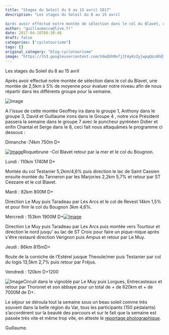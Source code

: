```yaml
---
title: "Stages du Soleil du 8 au 15 avril 2017"
description: "Les stages du Soleil du 8 au 15 avril

Après avoir effectué notre montée de sélection dans le col du Blavet, une montée de 2,5km à 5% de moyenne pour évaluer notre niveau afin de nous répartir dans les différents groupe pour la semaine."
author: "guillaumeccw@live.fr"
date: 2017-04-28T08:30:48
draft: false
categories: ["cyclotourisme"]
tags: []
original_category: "blog-cyclotourisme"
image: "https://lh3.googleusercontent.com/VdwQXhMvfjJt4yKsZyjwpqQozAhQtm_D5vjttFuGX-mgaqSXgmLafsw_8XljDrMcIk6DBwGFNx6ou2lSOfc8t7z5063tjKsS33uSUJUxfwlQG5xqYSF9VtolT3opc3rqoDnzjMZWOpGjH5VLs3acXCvIQT8TO0yv19gzqCeaDRNuRz0N5Y2EqfM_5pvw6H4dywCmB0_6bbHTPty_j_5H0Q1pbfJcaXotst_HdsWmfAe5iYaBwAyV3v-dLyZ5PG-aT6fagaog8JAf12ujK3RDYvswE6mvRg0IGOBWpmKE9rxgBXay7a5stzRObfkK5jL1Jesc3LCU5R_Ms1YiFunnCNfxy7fslHFoRehL2Olx7lcn5wKZbHWu0STr52dbSHf-V_xx5ka3hUbFpOTQuNKM2DRjZABK0iRfUCBapjeIhd02l8XE0FVH_hMAmR5eDNKfuDSHCw5AGLyg9dKTnuSyNPSyAjE8UUvuKRDBa2K9TS9i0STJuJ9UZwZwV2Lhfzc7t3qYMR99KgMaTS3b-oxDh2mgs4hiKmxcXCdHnN4zhc8s6XEjJXxY78vFf_oxsGprVMoQ1YwOQXd3vSgGefm7qImwCJy9a4wwjG7cDjUMAuGYcJb41fSL9IRXCF9M7BqW7nQlR69kFts5n0F_r4zqz3X9apdmWu71Z3jKnnZZ488=w200"
---
```


Les stages du Soleil du 8 au 15 avril

Apr&egrave;s avoir effectu&eacute; notre mont&eacute;e de s&eacute;lection dans le col du Blavet, une mont&eacute;e de 2,5km &agrave; 5% de moyenne pour &eacute;valuer notre niveau afin de nous r&eacute;partir dans les&nbsp;diff&eacute;rents groupe pour la semaine.

<!--more-->

![Image](https://lh3.googleusercontent.com/3ze4BpJVIrtXidX6g7ACY2PIRWFzW2I5zzPptcoFpf2zMtnmTUSo7XvN-c-UOaevYoKaC_SggpFQw7eJW5uL8EpFm-reHY9ADv3l5NrKFZKav8w4dedQjlEPdva8ojNlJwBzhfsfFWNlN6uTV4DIsqs81g_A8bYvAXPx_QjRmkD_G9FNC0UjtdDOWDGYy4K2Zr_mxmCJ1eQOSNI4t9HdDHBr-gfLAHnhDYwb53LRhiUa3hIySOWoHGgwXQwTSSLA_fHUay-tJfkwKf3_MEJE6jmN2kOAEoQFQ040OSqQAKReT4bMyfuSVDgsQMrfurhAaLL8rusgQ_jlywIlOC9mxgIFba8M_1YXnsvgwOcdBd8RNKnWT6d1VYSAyzJDH9qD4YnFgbNFrRFQXitteNwJ5MMjnloG0cyw1npbUL4pa9YdVtp9Q8g_vM0Cl8kFB24FcYfxJJuPwxo-CQ7Ijxe3ss26rMdrfaHLCFVUrqAQLBsEuhY4_O9_Ejz0KgaLfYoNUZKt7xcmd9g2var1l7YOyCdfUt6ZycDvv_XxwtpQi1oQwBi48KCe46R5437_x_BlDWs1VT6L89GYgZ_Qo2BgP2OsdmjIhPL6tstGRHklbsHAt1kb_UC-ADH6VJyvmbudmcXlFgGEgUStO-I_wcl3j_rrSZg6Iu7pFcilHRUQy6k=w696-h927-no)

A l'issue de cette mont&eacute;e Geoffrey ira dans le groupe 1, Anthony dans le groupe 3, David et Guillaume irons dans le Groupe 4 , notre vice Pr&eacute;sident passera la semaine dans le groupe 7 avec le puncheur pyr&eacute;n&eacute;en Didier et enfin Chantal et Serge dans le 8, ceci fait nous attaqu&acirc;mes le programme ci dessous&nbsp;:

Dimanche&nbsp;:74km 750m D+

[![Image](https://lh3.googleusercontent.com/N2hmZTmA39VvNjlGh3SV8RyGfuNgAuxQXnFdDU9qLY5M3VXEaQK1yDtt6uzzQiopOQ2UskpJAsB4oAPmc_xZcgxQsaDOLWtF54bfrVs3kiizNh7npKY3x0eM_YYKLQTjNwh2uj96MxXA-cg2kufvfC6gYk0Bwjb_IVbjPFb1mp1LwX_V-Q9ypUil8hXlndurJTdhtgsmK2BDiR_ntqlVNVhgwcP-ZyqX1zzcJbXitCd2qRO7XPGDSS1eNlI4I1EFnPjXGmt08PNAhkV7cAWGGb_Ejkn136rclJjkPg94I-h8676rXbMiyhKeFCkMwVOAfA1n6XuxfoxA9BarOIA5giIdWNGawGf_dRJ2TOajc30qmD4MksHju17uak1P-ITZXXXPtCvZYbx0bgf5sZTgUFsLyBq6u2gKd4ufdCJMEk595bLZN9bI2C9uR1y7hIrrJC-UJ6Bu8d1wESNCvkD7AMIPIlhIDuAeYSscrCIJHOJwQsL1dfCxkaVsM_xPCHlnTyoTJHXHduZjbotFNS8U3ecgr5q-VGj6SVgxvRxBIFDw6NStWQmHNNXKIzLVLq3fVyrWGi_PPlr-X1_jdjzTt57dlw70tUO0Aa1GsoK-RlDH86tXGqaFeZdM2LLZz0AOBrwBupxvoTSMmMjq_AbAuZLqJSebYQFn1P6WCSvOPgo=w1215-h912-no)](https://lh3.googleusercontent.com/N2hmZTmA39VvNjlGh3SV8RyGfuNgAuxQXnFdDU9qLY5M3VXEaQK1yDtt6uzzQiopOQ2UskpJAsB4oAPmc_xZcgxQsaDOLWtF54bfrVs3kiizNh7npKY3x0eM_YYKLQTjNwh2uj96MxXA-cg2kufvfC6gYk0Bwjb_IVbjPFb1mp1LwX_V-Q9ypUil8hXlndurJTdhtgsmK2BDiR_ntqlVNVhgwcP-ZyqX1zzcJbXitCd2qRO7XPGDSS1eNlI4I1EFnPjXGmt08PNAhkV7cAWGGb_Ejkn136rclJjkPg94I-h8676rXbMiyhKeFCkMwVOAfA1n6XuxfoxA9BarOIA5giIdWNGawGf_dRJ2TOajc30qmD4MksHju17uak1P-ITZXXXPtCvZYbx0bgf5sZTgUFsLyBq6u2gKd4ufdCJMEk595bLZN9bI2C9uR1y7hIrrJC-UJ6Bu8d1wESNCvkD7AMIPIlhIDuAeYSscrCIJHOJwQsL1dfCxkaVsM_xPCHlnTyoTJHXHduZjbotFNS8U3ecgr5q-VGj6SVgxvRxBIFDw6NStWQmHNNXKIzLVLq3fVyrWGi_PPlr-X1_jdjzTt57dlw70tUO0Aa1GsoK-RlDH86tXGqaFeZdM2LLZz0AOBrwBupxvoTSMmMjq_AbAuZLqJSebYQFn1P6WCSvOPgo=w1215-h912-no)Roquebrune -Col Blavet retour par la mer et le col du Bougnon.

Lundi&nbsp;:&nbsp;110km 1740M D+

Mont&eacute;e du col Testanier 5,2km/4,6% puis direction le lac de Saint Cassien ensuite mont&eacute;e du Tanneron par les Marjories 2,2km 5,7% et retour par ST C&eacute;ezaire et le col Blavet.

Mardi&nbsp;:&nbsp;82km 800M D+

Direction Le Muy puis Taradeau par Les Arcs et le col de Revest 14km 1,5% et pour finir le col du Bougnon 3km 4,6%.

Mercredi&nbsp;:&nbsp;153km 1900M D+[![Image](https://lh3.googleusercontent.com/VdwQXhMvfjJt4yKsZyjwpqQozAhQtm_D5vjttFuGX-mgaqSXgmLafsw_8XljDrMcIk6DBwGFNx6ou2lSOfc8t7z5063tjKsS33uSUJUxfwlQG5xqYSF9VtolT3opc3rqoDnzjMZWOpGjH5VLs3acXCvIQT8TO0yv19gzqCeaDRNuRz0N5Y2EqfM_5pvw6H4dywCmB0_6bbHTPty_j_5H0Q1pbfJcaXotst_HdsWmfAe5iYaBwAyV3v-dLyZ5PG-aT6fagaog8JAf12ujK3RDYvswE6mvRg0IGOBWpmKE9rxgBXay7a5stzRObfkK5jL1Jesc3LCU5R_Ms1YiFunnCNfxy7fslHFoRehL2Olx7lcn5wKZbHWu0STr52dbSHf-V_xx5ka3hUbFpOTQuNKM2DRjZABK0iRfUCBapjeIhd02l8XE0FVH_hMAmR5eDNKfuDSHCw5AGLyg9dKTnuSyNPSyAjE8UUvuKRDBa2K9TS9i0STJuJ9UZwZwV2Lhfzc7t3qYMR99KgMaTS3b-oxDh2mgs4hiKmxcXCdHnN4zhc8s6XEjJXxY78vFf_oxsGprVMoQ1YwOQXd3vSgGefm7qImwCJy9a4wwjG7cDjUMAuGYcJb41fSL9IRXCF9M7BqW7nQlR69kFts5n0F_r4zqz3X9apdmWu71Z3jKnnZZ488=w1215-h912-no)](https://lh3.googleusercontent.com/VdwQXhMvfjJt4yKsZyjwpqQozAhQtm_D5vjttFuGX-mgaqSXgmLafsw_8XljDrMcIk6DBwGFNx6ou2lSOfc8t7z5063tjKsS33uSUJUxfwlQG5xqYSF9VtolT3opc3rqoDnzjMZWOpGjH5VLs3acXCvIQT8TO0yv19gzqCeaDRNuRz0N5Y2EqfM_5pvw6H4dywCmB0_6bbHTPty_j_5H0Q1pbfJcaXotst_HdsWmfAe5iYaBwAyV3v-dLyZ5PG-aT6fagaog8JAf12ujK3RDYvswE6mvRg0IGOBWpmKE9rxgBXay7a5stzRObfkK5jL1Jesc3LCU5R_Ms1YiFunnCNfxy7fslHFoRehL2Olx7lcn5wKZbHWu0STr52dbSHf-V_xx5ka3hUbFpOTQuNKM2DRjZABK0iRfUCBapjeIhd02l8XE0FVH_hMAmR5eDNKfuDSHCw5AGLyg9dKTnuSyNPSyAjE8UUvuKRDBa2K9TS9i0STJuJ9UZwZwV2Lhfzc7t3qYMR99KgMaTS3b-oxDh2mgs4hiKmxcXCdHnN4zhc8s6XEjJXxY78vFf_oxsGprVMoQ1YwOQXd3vSgGefm7qImwCJy9a4wwjG7cDjUMAuGYcJb41fSL9IRXCF9M7BqW7nQlR69kFts5n0F_r4zqz3X9apdmWu71Z3jKnnZZ488=w1215-h912-no)

Direction Le Muy puis Taradeau par Les Arcs puis mont&eacute;e vers Tourtour et direction le nord jusqu' au lac de ST Croix pour faire un pique-nique apr&egrave;s s'&ecirc;tre restaur&eacute; direction Verignon puis Ampus et retour par Le Muy.

Jeudi&nbsp;:&nbsp;86km 815mD+

Route de la corniche de l&rsquo;Est&eacute;rel jusque Theoule/mer puis Testanier par col du logis 13,5km 2,7% puis retour par Fr&eacute;jus.

Vendredi&nbsp;:&nbsp;120km D+1200

![Image](https://lh3.googleusercontent.com/lukmC0wsv5bxVgc4zNI3ddbqXvDLvf2lp99MObP4fzJF0dHVBpfImSJcUNnlAGyKGHFB0r_dIBSSUIdgfQgqfnNrUoBrsAGb0tgAaNuJz5GTq5sh--Lm8chtfJyVlrYjaOPbeR0moCdijgaV82kNlcCCMx3A_A7Q-j9SeLMWV5P7dfL6TImb_s4orvlAxjoVhtasYQ9FGlqFisIrFonTfGOqN93pGVVmRUwx3KYV0RL5fk1ON2BvATDxaeD_suf8m6PxQmKhSMc6KFoR7Z6sXMO5FFYt3wSmuA7njMeRTG2X7nbZW-DPmSUkTPbPGIYJhdA5hDBqG_lAzmlqibi1_8jNoWc4Kyosj_KBzLDgluOTG1ZtxW3upCNP32spPU3UGiHczOmndoXZIekec2txfe8yJGnAzqQPHyMpRErSyxB5AS9ekcW4UkBtTr-dMvW6H6ajJBDWf_R6v5TQlLnvnpIuql60f5mfbKJkHxV3qvArr8NwTT8JYBKfpqTeiKY8FVrTH-D0RbqjkHmQ1NLwndC492D2hrqCl13-azI0mw2FCEwvz-z_M6sapmjcYeAMNNcq58hdcpZukb3h_1GhLYss2iHu-Ilbz0lINrHYgpdQu1eDZUzbmuF3nnh-PRhZqK6XhmAKE-RXFmT3bDfgxgl9QgCBENChlffEp3niNE0=w960-h720-no)Circuit dans le vignoble par Le Muy puis Lorgues, Entrecasteaux et retour par Thoronet et son abbaye pour un total de + de 620km et + de 7000M de D+.

Le s&eacute;jour se d&eacute;roula tout la semaine sous un beau soleil comme tr&egrave;s souvent dans la belle r&eacute;gion du Var, tous les participants (150 p&eacute;dalants) s&rsquo;accord&egrave;rent sur la beaut&eacute; des parcours et sur le fait que la semaine est pass&eacute;e tr&egrave;s vite et m&ecirc;me trop vite, en atteste le&nbsp;[reportage photographique](https://goo.gl/photos/QYLpQLVGD69B8tis9).

Guillaume.